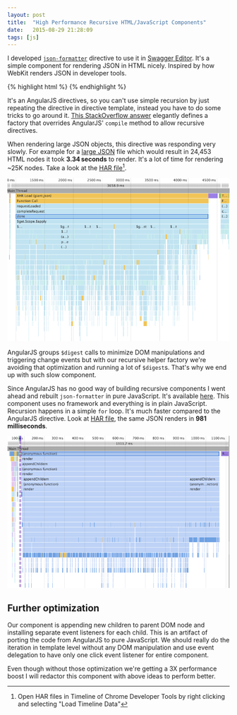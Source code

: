 ```yaml
---
layout: post
title:  "High Performance Recursive HTML/JavaScript Components"
date:   2015-08-29 21:28:09
tags: [js]
---
```


I developed [`json-formatter`](https://github.com/mohsen1/json-formatter) directive to use it in [Swagger Editor](https://github.com/swagger-api/swagger-editor). It's a simple component for rendering JSON in HTML nicely. Inspired by how WebKit renders JSON in developer tools.

{% highlight html %}
<json-formatter>
    <!-- This will result in an infinite loop -->
    <json-formatter ng-repeat="key in keys"></json-formatter>
</json-formatter>
{% endhighlight %}

It's an AngularJS directives, so you can't use simple recursion by just repeating the directive in directive template, instead you have to do some tricks to go around it. [This StackOverflow answer](http://stackoverflow.com/questions/14430655/recursion-in-angular-directives/18609594#18609594) elegantly defines a factory that overrides AngularJS' `compile` method to allow recursive directives.

When rendering large JSON objects, this directive was responding very slowly. For example for a [large JSON](https://raw.githubusercontent.com/mohsen1/json-formatter-js/ecdfa398655469c5265503fc1d267fae0c1a1800/demo/giant.json) file which would result in 24,453 HTML nodes it took **3.34 seconds** to render. It's a lot of time for rendering ~25K nodes. Take a look at the [HAR file](/assets/other/json-formatter-angular.har)[^har].

<p>
  <img src="/assets/images/angular-timeline.png" alt="AngularJS recursive $digest calls">
</p>

AngularJS groups `$digest` calls to minimize DOM manipulations and triggering change events but with our recursive helper factory we're avoiding that optimization and running a lot of `$digest`s. That's why we end up with such slow component.

Since AngularJS has no good way of building recursive components I went ahead and rebuilt `json-formatter` in pure JavaScript. It's available [here](https://github.com/mohsen1/json-formatter-js). This component uses no framework and everything is in plain JavaScript. Recursion happens in a simple `for` loop. It's much faster compared to the AngularJS directive. Look at [HAR file](/assets/other/json-formatter-js.har), the same JSON renders in **981 milliseconds**.

<p>
  <img src="/assets/images/js-timeline.png" alt="AngularJS recursive $digest calls">
</p>

## Further optimization
Our component is appending new children to parent DOM node and installing separate event listeners for each child. This is an artifact of porting the code from AngularJS to pure JavaScript. We should really do the iteration in template level without any DOM manipulation and use event delegation to have only one click event listener for entire component.

Even though without those optimization we're getting a 3X performance boost I will redactor this component with above ideas to perform better.

[^har]: Open HAR files in Timeline of Chrome Developer Tools by right clicking and selecting "Load Timeline Data"
